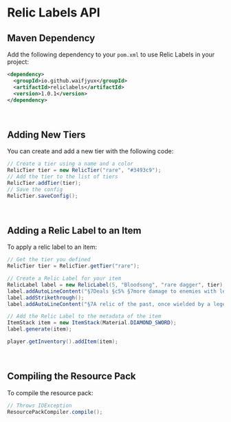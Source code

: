# Relic Labels API

## Maven Dependency

Add the following dependency to your `pom.xml` to use Relic Labels in your project:

```xml
<dependency>
  <groupId>io.github.waifjyux</groupId>
  <artifactId>reliclabels</artifactId>
  <version>1.0.1</version>
</dependency>
```
⠀
## Adding New Tiers
You can create and add a new tier with the following code:
```java
// Create a tier using a name and a color
RelicTier tier = new RelicTier("rare", "#3493c9");
// Add the tier to the list of tiers
RelicTier.addTier(tier);
// Save the config
RelicTier.saveConfig();
```
⠀
## Adding a Relic Label to an Item
To apply a relic label to an item:
```java
// Get the tier you defined
RelicTier tier = RelicTier.getTier("rare");

// Create a Relic Label for your item
RelicLabel label = new RelicLabel(5, "Bloodsong", "rare dagger", tier);
label.addAutoLineContent("§7Deals §c5% §7more damage to enemies with less than §c50% §7health.");
label.addStrikethrough();
label.addAutoLineContent("§7A relic of the past, once wielded by a legendary assassin.");

// Add the Relic Label to the metadata of the item
ItemStack item = new ItemStack(Material.DIAMOND_SWORD);
label.generate(item);

player.getInventory().addItem(item);
```
⠀
## Compiling the Resource Pack
To compile the resource pack:
```java
// Throws IOException
ResourcePackCompiler.compile();
```
